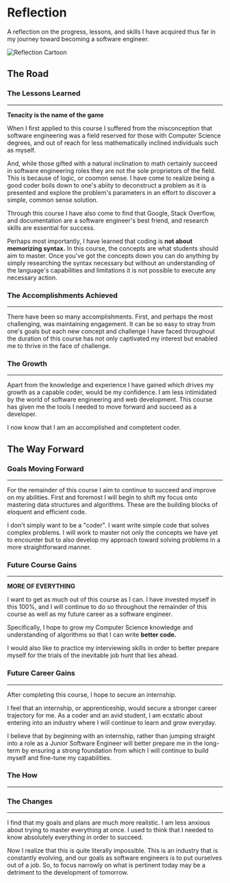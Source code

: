# Reflection

A reflection on the progress, lessons, and skills I have acquired thus far in my journey toward becoming a software engineer.

![Reflection Cartoon](https://live.staticflickr.com/4833/31284205807_a2e1400b81_b.jpg)

## The Road

### The Lessons Learned

---

**Tenacity is the name of the game**

When I first applied to this course I suffered from the misconception that software engineering was a field reserved for those with Computer Science degrees, and out of reach for less mathematically inclined individuals such as myself.

And, while those gifted with a natural inclination to math certainly succeed in software engineering roles they are not the sole proprietors of the field. This is because of logic, or coomon sense. I have come to realize being a good coder boils down to one's abiity to deconstruct a problem as it is presented and explore the problem's parameters in an effort to discover a simple, common sense solution.

Through this course I have also come to find that Google, Stack Overflow, and documentation are a software engineer's best friend, and research skills are essential for success.

Perhaps most importantly, I have learned that coding is **not about memorizing syntax.** In this course, the concepts are what students should aim to master. Once you've got the concepts down you can do anything by simply researching the syntax necessary but without an understanding of the language's capabilities and limitations it is not possible to execute any necessary action.

### The Accomplishments Achieved

---

There have been so many accomplishments. First, and perhaps the most challenging, was maintaining engagement. It can be so easy to stray from one's goals but each new concept and challenge I have faced throughout the duration of this course has not only captivated my interest but enabled me to thrive in the face of challenge.

### The Growth

---

Apart from the knowledge and experience I have gained which drives my growth as a capable coder, would be my confidence. I am less intimidated by the world of software engineering and web development. This course has given me the tools I needed to move forward and succeed as a developer.

I now know that I am an accomplished and comptetent coder.

## The Way Forward

### Goals Moving Forward

---

For the remainder of this course I aim to continue to succeed and improve on my abilities. First and foremost I will begin to shift my focus onto mastering data structures and algorithms. These are the building blocks of eloquent and efficient code.

I don't simply want to be a "coder". I want write simple code that solves complex problems. I will work to master not only the concepts we have yet to encounter but to also develop my approach toward solving problems in a more straightforward manner.

### Future Course Gains

---

**MORE OF EVERYTHING**

I want to get as much out of this course as I can. I have invested myself in this 100%, and I will continue to do so throughout the remainder of this course as well as my future career as a software engineer.

Specifically, I hope to grow my Computer Science knowledge and understanding of algorithms so that I can write **better code.**

I would also like to practice my interviewing skills in order to better prepare myself for the trials of the inevitable job hunt that lies ahead.

### Future Career Gains

---

After completing this course, I hope to secure an internship.

I feel that an internship, or apprenticeship, would secure a stronger career trajectory for me. As a coder and an avid student, I am ecstatic about entering into an industry where I will continue to learn and grow everyday.

I believe that by beginning with an internship, rather than jumping straight into a role as a Junior Software Engineer will better prepare me in the long-term by ensuring a strong foundation from which I will continue to build myself and fine-tune my capabilities.

### The How

---

### The Changes

---

I find that my goals and plans are much more realistic. I am less anxious about trying to master everything at once. I used to think that I needed to know absolutely everything in order to succeed.

Now I realize that this is quite literally impossible. This is an industry that is constantly evolving, and our goals as software engineers is to put ourselves out of a job. So, to focus narrowly on what is pertinent today may be a detriment to the development of tomorrow.
